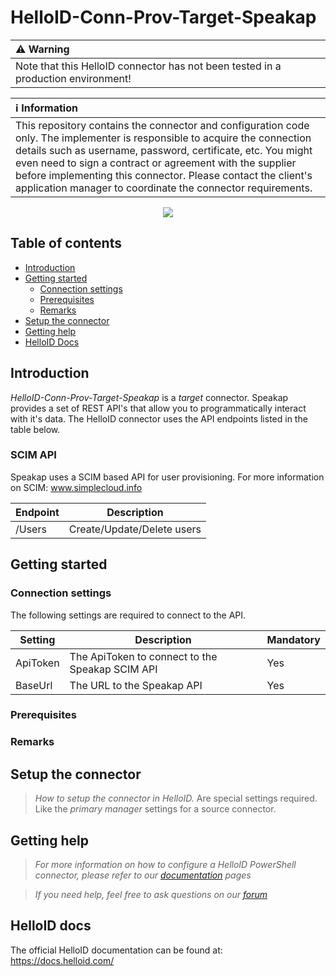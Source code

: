 # HelloID-Conn-Prov-Target-Speakap

| :warning: Warning |
|:---------------------------|
| Note that this HelloID connector has not been tested in a production environment! |

| :information_source: Information |
|:---------------------------|
| This repository contains the connector and configuration code only. The implementer is responsible to acquire the connection details such as username, password, certificate, etc. You might even need to sign a contract or agreement with the supplier before implementing this connector. Please contact the client's application manager to coordinate the connector requirements.       |

<p align="center">
  <img src="https://www.speakap.com/hubfs/website-assets/img/website/SA-logo-fc-white.svg">
</p>

## Table of contents

- [Introduction](#Introduction)
- [Getting started](#Getting-started)
  + [Connection settings](#Connection-settings)
  + [Prerequisites](#Prerequisites)
  + [Remarks](#Remarks)
- [Setup the connector](@Setup-The-Connector)
- [Getting help](#Getting-help)
- [HelloID Docs](#HelloID-docs)

## Introduction

_HelloID-Conn-Prov-Target-Speakap_ is a _target_ connector. Speakap provides a set of REST API's that allow you to programmatically interact with it's data. The HelloID connector uses the API endpoints listed in the table below.

### SCIM API

Speakap uses a SCIM based API for user provisioning. For more information on SCIM: www.simplecloud.info

| Endpoint     | Description |
| ------------ | ----------- |
| /Users       | Create/Update/Delete users  |

## Getting started

### Connection settings

The following settings are required to connect to the API.

| Setting      | Description                        | Mandatory   |
| ------------ | -----------                        | ----------- |
| ApiToken     | The ApiToken to connect to the Speakap SCIM API | Yes |
| BaseUrl      | The URL to the Speakap API | Yes |

### Prerequisites

### Remarks

## Setup the connector

> _How to setup the connector in HelloID._ Are special settings required. Like the _primary manager_ settings for a source connector.

## Getting help

> _For more information on how to configure a HelloID PowerShell connector, please refer to our [documentation](https://docs.helloid.com/hc/en-us/articles/360012558020-Configure-a-custom-PowerShell-target-system) pages_

> _If you need help, feel free to ask questions on our [forum](https://forum.helloid.com)_

## HelloID docs

The official HelloID documentation can be found at: https://docs.helloid.com/
